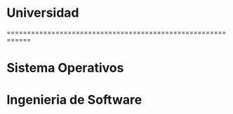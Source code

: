 # Universidad
============================================================
# Sistema Operativos
# Ingenieria de Software
